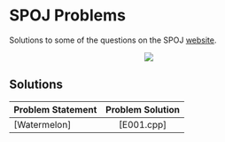 # SPOJ Problems
Solutions to some of the questions on the SPOJ [website](https://www.spoj.com// "SPOJ").
<p align="center"><img src="https://static.commonlounge.com/fp/original/TkQwd6an9Elt8Kv7eJ48w9WP4o7VdV1520371936"></p>


## Solutions

| Problem Statement	| Problem Solution |	
|--------------------|:------------:|
| [Watermelon]    	| [E001.cpp] 


[//]: # (Solutions)

[S001.cpp]: Solutions/S001.cpp
[Life, the Universe, and Everything]: https://www.spoj.com/problems/TEST/


